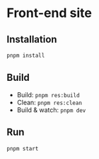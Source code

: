 # Front-end site 

## Installation

```sh
pnpm install
```

## Build

- Build: `pnpm res:build`
- Clean: `pnpm res:clean`
- Build & watch: `pnpm dev`

## Run

```sh
pnpm start
```
